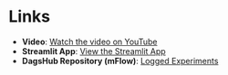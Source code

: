 # Links

- **Video**: [Watch the video on YouTube](https://youtu.be/TxQncO0PIbY)
- **Streamlit App**: [View the Streamlit App](https://eas503-projectgit-pu2btac7mfvkezjavq9pjb.streamlit.app/)
- **DagsHub Repository (mFlow)**: [Logged Experiments](https://dagshub.com/jaathavan18/Mobile_Price_Prediction/experiments)